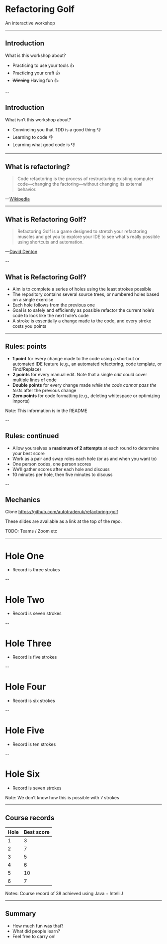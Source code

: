 # Refactoring Golf

An interactive workshop

---

## Introduction

What is this workshop about?

+ Practicing to use your tools 👍
+ Practicing your craft 👍
+ ~~Winning~~ Having fun 👍

--

## Introduction

What isn’t this workshop about?

+ Convincing you that TDD is a good thing 👎
+ Learning to code 👎
+ Learning what good code is 👎

---

## What is refactoring?

> Code refactoring is the process of restructuring existing computer code—changing the factoring—without changing its external behavior.

—[Wikipedia](https://en.wikipedia.org/wiki/Code_refactoring)

---

## What is Refactoring Golf?

> Refactoring Golf is a game designed to stretch your refactoring muscles and get you to explore your IDE to see what's really possible using shortcuts and automation.

—[David Denton](https://github.com/daviddenton/refactoring-golf)

--

## What is Refactoring Golf?

+ Aim is to complete a series of holes using the least strokes possible
+ The repository contains several source trees, or numbered holes based on a single exercise
+ Each hole follows from the previous one
+ Goal is to safely and efficiently as possible refactor the current hole’s code to look like the next hole’s code
+ A stroke is essentially a change made to the code, and every stroke costs you points

---

## Rules: points

+ **1 point** for every change made to the code using a shortcut or automated IDE feature (e.g., an automated refactoring, code template, or Find/Replace)
+ **2 points** for every manual edit. Note that a single *edit* could cover multiple lines of code
+ **Double points** for every change made *while the code cannot pass the tests* after the previous change
+ **Zero points** for code formatting (e.g., deleting whitespace or optimizing imports)

Note: This information is in the README

--

## Rules: continued

+ Allow yourselves a **maximum of 2 attempts** at each round to determine your best score
+ Work as a pair and swap roles each hole (or as and when you want to)
+ One person codes, one person scores
+ We’ll gather scores after each hole and discuss
+ 10 minutes per hole, then five minutes to discuss

--

## Mechanics

Clone <https://github.com/autotraderuk/refactoring-golf>

These slides are available as a link at the top of the repo.

TODO: Teams / Zoom etc

---

# Hole One

+ Record is three strokes

--

# Hole Two

+ Record is seven strokes

--

# Hole Three

+ Record is five strokes

--

# Hole Four

+ Record is six strokes

--

# Hole Five

+ Record is ten strokes

--

# Hole Six

+ Record is seven strokes

Note: We don’t know how this is possible with 7 strokes

---

## Course records

| Hole | Best score |
|------|------------|
| 1    | 3          |
| 2    | 7          |
| 3    | 5          |
| 4    | 6          |
| 5    | 10         |
| 6    | 7          |
 
Notes: Course record of 38 achieved using Java + IntelliJ

---

## Summary

+ How much fun was that?
+ What did people learn?
+ Feel free to carry on!